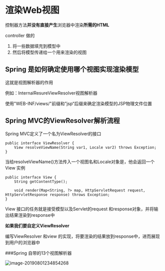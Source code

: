 # 渲染Web视图

控制器方法**并没有直接产生**浏览器中渲染**所需的HTML**

controller 做的

1. 将一些数据填充到模型中
2. 然后将模型传递给一个用来渲染的视图

## Spring 是如何确定使用哪个视图实现渲染模型

这就是视图解析器的作用

例如：InternalResureViewResolver视图解析器

​	使用"WEB-INF/views/"前缀和”jsp“后缀来确定渲染模型的JSP物理文件位置

## Spring MVC的ViewResolver解析流程

Spring MVC定义了一个名为ViewResolver的接口

```
public interface ViewResolver {
    View resolveViewName(String var1, Locale var2) throws Exception;
}
```

当给resolveViewName()方法传入一个视图名和Locale对象是，他会返回一个View 实例

```
public interface View {
    String getContentType();

    void render(Map<String, ?> map, HttpServletRequest request, HttpServletResponse response) throws Exception;
}
```

View 接口的任务就是接受模型以及Servlet的request 和response对象，并将输出结果渲染到response中

**如果我们要自定义ViewResolver**

编写ViewResolver 和view 的实现，将要渲染的结果放到response中，进而展现到用户的浏览器中

###Spring 自带的13个视图解析器

![image-20190801234854268](https://gitee.com/zszdevelop/blogimage/raw/master/img/image-20190801234854268.png)